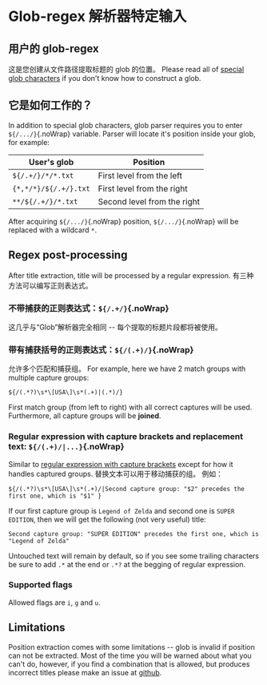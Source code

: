 # Glob-regex 解析器特定输入

## 用户的 glob-regex

这是您创建从文件路径提取标题的 glob 的位置。 Please read all of [special glob characters](#special-glob-characters) if you don't know how to construct a glob.

## 它是如何工作的？

In addition to special glob characters, glob parser requires you to enter `${/.../}`{.noWrap} variable. Parser will locate it's position inside your  glob, for example:

| User's glob           | Position                    |
| --------------------- | --------------------------- |
| `${/.+/}/*/*.txt`     | First level from the left   |
| `{*,*/*}/${/.+/}.txt` | First level from the right  |
| `**/${/.+/}/*.txt`    | Second level from the right |

After acquiring `${/.../}`{.noWrap} position, `${/.../}`{.noWrap} will be replaced with a wildcard `*`.

## Regex post-processing

After title extraction, title will be processed by a regular expression. 有三种方法可以编写正则表达式。

### 不带捕获的正则表达式：`${/.+/}`{.noWrap}

这几乎与“Glob”解析器完全相同 -- 每个提取的标题片段都将被使用。

### 带有捕获括号的正则表达式：`${/(.+)/}`{.noWrap}

允许多个匹配和捕获组。 For example, here we have 2 match groups with multiple capture groups:
```
${/(.*?)\s*\[USA\]\s*(.+)|(.*)/}
```
First match group (from left to right) with all correct captures will be used. Furthermore, all capture groups will be **joined**.

### Regular expression with capture brackets and replacement text: `${/(.+)/|...}`{.noWrap}

Similar to [regular expression with capture brackets](#regular-expression-with-capture-brackets) except for how it handles captured groups. 替换文本可以用于移动捕获的组。 例如：
```
${/(.*?)\s*\[USA\]\s*(.+)/|Second capture group: "$2" precedes the first one, which is "$1" }
```
If our first capture group is `Legend of Zelda` and second one is `SUPER EDITION`, then we will get the following (not very useful) title:

`Second capture group: "SUPER EDITION" precedes the first one, which is "Legend of Zelda"`

Untouched text will remain by default, so if you see some trailing characters be sure to add `.*` at the end or `.*?` at the begging of regular expression.

### Supported flags

Allowed flags are `i`, `g` and `u`.

## Limitations

Position extraction comes with some limitations -- glob is invalid if position can not be extracted. Most of the time you will be warned about what you can't do, however, if you find a combination that is allowed, but produces incorrect titles please make an issue at [github](https://github.com/FrogTheFrog/steam-rom-manager/issues).

